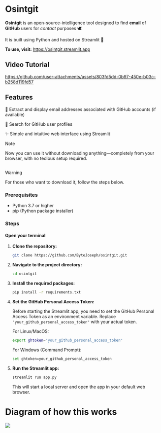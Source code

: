 # Osintgit

**Osintgit** is an open-source-intelligence tool designed to find **email** of **GitHub** users for *contact* purposes 🕊

It is built using Python and hosted on Streamlit 🛶

**To use, visit:** https://osintgit.streamlit.app
## Video Tutorial

https://github.com/user-attachments/assets/803fd5dd-0b97-450e-b03c-b258d119fd57




## Features

💌 Extract and display email addresses associated with GitHub accounts (if available) 
  
🙈 Search for GitHub user profiles 
  
✨ Simple and intuitive web interface using Streamlit

> [!NOTE]  
> Now you can use it without downloading anything—completely from your browser, with no tedious setup required.

##

> [!WARNING]
> For those who want to download it, follow the steps below.
### Prerequisites

- Python 3.7 or higher
- pip (Python package installer)

### Steps
#### Open your terminal
1. **Clone the repository:**

   ```bash
   git clone https://github.com/ByteJoseph/osintgit.git
   ```
2. **Navigate to the project directory:**
   ```bash
   cd osintgit
   ```
3. **Install the required packages:**
   ```bash
   pip install -r requirements.txt
   ```
4. **Set the GitHub Personal Access Token:**
   
   Before starting the Streamlit app, you need to set the GitHub Personal Access Token as an environment variable. Replace `"your_github_personal_access_token"` with your actual token.

   For Linux/MacOS:

   ```bash
   export ghtoken="your_github_personal_access_token"
   ```
   For Windows (Command Prompt):

   ```bash
   set ghtoken=your_github_personal_access_token
   ```
6. **Run the Streamlit app:**
   ```bash
   streamlit run app.py
   ```
   This will start a local server and open the app in your default web browser.
# Diagram of how this works
[![](https://mermaid.ink/img/pako:eNqFVV1zojAU_SuZPFPHL3TlYTsqfrZaq7uzXcGHCFGZSuKEsK2r_vcNCWgqOpsHhuSec-65SS4coEd9DC242tIPb4MYBz9slwAxms6Mi_kCPDx8By3nZ4QZGJBdzBcq3pKBttMhXER6Ae_HS5CgCApximlLjO30MAedEAVb0Io5pwS0t4H3jv3HFKeeUbxcM7TbSJWmxwNKVCAZtpQ6_sbREXSc2YZ-gNkuIASzRQ40pkfQVKuY-C65ku9i7m2SHBNGV8EWX_gdye9Kv7LgFKGl6KoUaQB0aUz8I-hJyhTvaBRwygIc3aeMKc9ob6qQX4iRgKwt0BVbhH3AqfJ4y8OtgvS8TeK3aRgGPLoY6CkDOixz0He6lIEO8jSV_SJHHdMvSY5grpwPyIpa4CqqtDWRy1tfyg3kbqU2NdxAJUsDmcXhxaKK5BnCQEoSFd3KO5S4J0ehwHIvt_ZRU3rS7tez9DdByRHYiKM8LLlhw1uJntOzPnOzKkZO55Mz5KWNsMhRRA0X1h31kYKqVkr1sBAfpw0Rex6OIiuXYnROkaMO71-rRDPXImMp9aIS3umRl68XfpSUlezrRLGaf0SFzFDsgW1cfzU0CWVX65jXq445l3T_zk2k1PQ_WzSVqOZl4VVf0LbnTV-fZxNowBAzoemLj-khCbqQb3CIXWiJVx-xdxe65CRwKOZ0ticetDiLsQEZjdcbaK3QNhKzeOcjju0AiTMIM8gOkTml4Rkk5tA6wE9omaVioVytNMx6rdooNcyKacA9tCp1s1AuV0vVRq34rVyp1U8G_CsVioVqQ41Ko1YrmmbZgNhPOnek_gTyh3D6B4HVzwU?type=png)](https://mermaid.live/edit#pako:eNqFVV1zojAU_SuZPFPHL3TlYTsqfrZaq7uzXcGHCFGZSuKEsK2r_vcNCWgqOpsHhuSec-65SS4coEd9DC242tIPb4MYBz9slwAxms6Mi_kCPDx8By3nZ4QZGJBdzBcq3pKBttMhXER6Ae_HS5CgCApximlLjO30MAedEAVb0Io5pwS0t4H3jv3HFKeeUbxcM7TbSJWmxwNKVCAZtpQ6_sbREXSc2YZ-gNkuIASzRQ40pkfQVKuY-C65ku9i7m2SHBNGV8EWX_gdye9Kv7LgFKGl6KoUaQB0aUz8I-hJyhTvaBRwygIc3aeMKc9ob6qQX4iRgKwt0BVbhH3AqfJ4y8OtgvS8TeK3aRgGPLoY6CkDOixz0He6lIEO8jSV_SJHHdMvSY5grpwPyIpa4CqqtDWRy1tfyg3kbqU2NdxAJUsDmcXhxaKK5BnCQEoSFd3KO5S4J0ehwHIvt_ZRU3rS7tez9DdByRHYiKM8LLlhw1uJntOzPnOzKkZO55Mz5KWNsMhRRA0X1h31kYKqVkr1sBAfpw0Rex6OIiuXYnROkaMO71-rRDPXImMp9aIS3umRl68XfpSUlezrRLGaf0SFzFDsgW1cfzU0CWVX65jXq445l3T_zk2k1PQ_WzSVqOZl4VVf0LbnTV-fZxNowBAzoemLj-khCbqQb3CIXWiJVx-xdxe65CRwKOZ0ticetDiLsQEZjdcbaK3QNhKzeOcjju0AiTMIM8gOkTml4Rkk5tA6wE9omaVioVytNMx6rdooNcyKacA9tCp1s1AuV0vVRq34rVyp1U8G_CsVioVqQ41Ko1YrmmbZgNhPOnek_gTyh3D6B4HVzwU)
 


